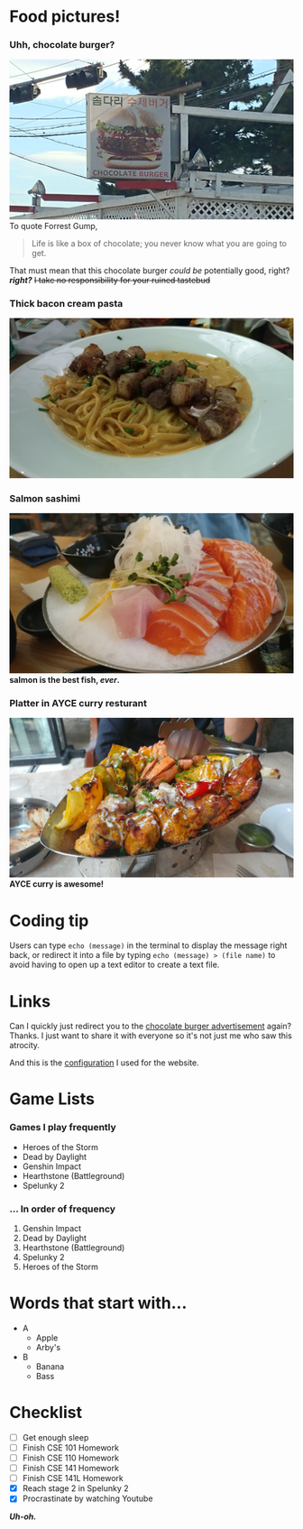 # Food pictures!


### Uhh, chocolate burger?
![uhhh](./0714180824.jpg)
To quote Forrest Gump, 
> Life is like a box of chocolate; you never know what you are going to get.

That must mean that this chocolate burger *could be* potentially good, right? ***right?*** ~~I take no responsibility for your ruined tastebud~~

### Thick bacon cream pasta
![pasta](./0814182022.jpg)

### Salmon sashimi
![sashimi](./0821182029.jpg)
**salmon is the best fish, _ever_.**

### Platter in AYCE curry resturant
![platter](./0831181225.jpg)
**AYCE curry is awesome!**


# Coding tip

Users can type `echo (message)` in the terminal to display the message right back, or redirect it into a file by typing `echo (message) > (file name)` to avoid having to open up a text editor to create a text file.

# Links

Can I quickly just redirect you to the [chocolate burger advertisement](index.md#uhh-chocolate-burger) again? Thanks. I just want to share it with everyone so it's not just me who saw this atrocity.

And this is the [configuration](CSE110Testing.txt) I used for the website.

# Game Lists

### Games I play frequently

- Heroes of the Storm
- Dead by Daylight
- Genshin Impact
- Hearthstone (Battleground)
- Spelunky 2

### ... In order of frequency

1. Genshin Impact
2. Dead by Daylight
3. Hearthstone (Battleground)
4. Spelunky 2
5. Heroes of the Storm

# Words that start with...

- A
  - Apple
  - Arby's
- B
  - Banana
  - Bass
   
# Checklist

- [ ] Get enough sleep
- [ ] Finish CSE 101 Homework
- [ ] Finish CSE 110 Homework
- [ ] Finish CSE 141 Homework
- [ ] Finish CSE 141L Homework
- [X] Reach stage 2 in Spelunky 2
- [X] Procrastinate by watching Youtube

***Uh-oh.***
